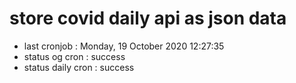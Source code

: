 # store covid daily api as json data

- last cronjob : Monday, 19 October 2020 12:27:35
- status og cron : success
- status daily cron : success
      
      